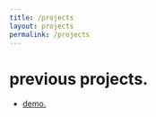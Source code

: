 ```yaml
---
title: /projects
layout: projects
permalink: /projects
---
```


# previous projects.
<ul>
  <li><a href="/../master/_projects/demo.markdown">demo.</a></li>
</ul>
